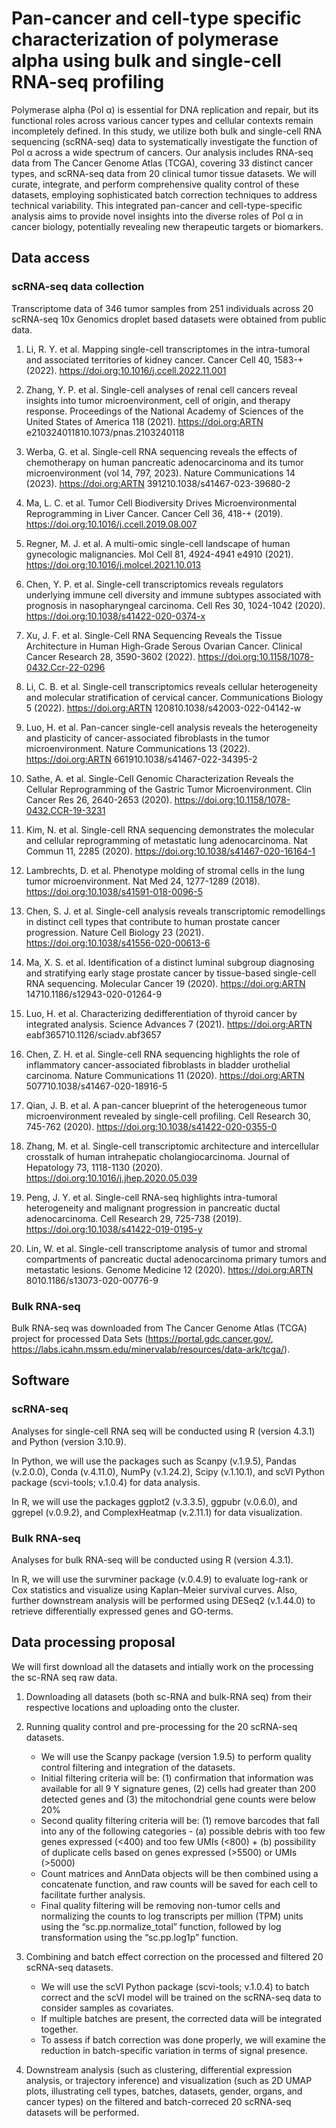 # Pan-cancer and cell-type specific characterization of polymerase alpha using bulk and single-cell RNA-seq profiling 

Polymerase alpha (Pol α) is essential for DNA replication and repair, but its functional roles across various cancer types and cellular contexts remain incompletely defined. In this study, we utilize both bulk and single-cell RNA sequencing (scRNA-seq) data to systematically investigate the function of Pol α across a wide spectrum of cancers. Our analysis includes RNA-seq data from The Cancer Genome Atlas (TCGA), covering 33 distinct cancer types, and scRNA-seq data from 20 clinical tumor tissue datasets. We will curate, integrate, and perform comprehensive quality control of these datasets, employing sophisticated batch correction techniques to address technical variability. This integrated pan-cancer and cell-type-specific analysis aims to provide novel insights into the diverse roles of Pol α in cancer biology, potentially revealing new therapeutic targets or biomarkers.


## Data access

### scRNA-seq data collection

Transcriptome data of 346 tumor samples from 251 individuals across 20 scRNA-seq 10x Genomics droplet based datasets were obtained from public data. 

1. Li, R. Y. et al. Mapping single-cell transcriptomes in the intra-tumoral and associated territories of kidney cancer. Cancer Cell 40, 1583-+ (2022). https://doi.org:10.1016/j.ccell.2022.11.001

2. Zhang, Y. P. et al. Single-cell analyses of renal cell cancers reveal insights into tumor microenvironment, cell of origin, and therapy response. Proceedings of the National Academy of Sciences of the United States of America 118 (2021). https://doi.org:ARTN e210324011810.1073/pnas.2103240118

3. Werba, G. et al. Single-cell RNA sequencing reveals the effects of chemotherapy on human pancreatic adenocarcinoma and its tumor microenvironment (vol 14, 797, 2023). Nature Communications 14 (2023). https://doi.org:ARTN 391210.1038/s41467-023-39680-2

4. Ma, L. C. et al. Tumor Cell Biodiversity Drives Microenvironmental Reprogramming in Liver Cancer. Cancer Cell 36, 418-+ (2019). https://doi.org:10.1016/j.ccell.2019.08.007

5. Regner, M. J. et al. A multi-omic single-cell landscape of human gynecologic malignancies. Mol Cell 81, 4924-4941 e4910 (2021). https://doi.org:10.1016/j.molcel.2021.10.013

6. Chen, Y. P. et al. Single-cell transcriptomics reveals regulators underlying immune cell diversity and immune subtypes associated with prognosis in nasopharyngeal carcinoma. Cell Res 30, 1024-1042 (2020). https://doi.org:10.1038/s41422-020-0374-x

7. Xu, J. F. et al. Single-Cell RNA Sequencing Reveals the Tissue Architecture in Human High-Grade Serous Ovarian Cancer. Clinical Cancer Research 28, 3590-3602 (2022). https://doi.org:10.1158/1078-0432.Ccr-22-0296

8. Li, C. B. et al. Single-cell transcriptomics reveals cellular heterogeneity and molecular stratification of cervical cancer. Communications Biology 5 (2022). https://doi.org:ARTN 120810.1038/s42003-022-04142-w

9. Luo, H. et al. Pan-cancer single-cell analysis reveals the heterogeneity and plasticity of cancer-associated fibroblasts in the tumor microenvironment. Nature Communications 13 (2022). https://doi.org:ARTN 661910.1038/s41467-022-34395-2

10. Sathe, A. et al. Single-Cell Genomic Characterization Reveals the Cellular Reprogramming of the Gastric Tumor Microenvironment. Clin Cancer Res 26, 2640-2653 (2020). https://doi.org:10.1158/1078-0432.CCR-19-3231

11. Kim, N. et al. Single-cell RNA sequencing demonstrates the molecular and cellular reprogramming of metastatic lung adenocarcinoma. Nat Commun 11, 2285 (2020). https://doi.org:10.1038/s41467-020-16164-1

12. Lambrechts, D. et al. Phenotype molding of stromal cells in the lung tumor microenvironment. Nat Med 24, 1277-1289 (2018). https://doi.org:10.1038/s41591-018-0096-5

13. Chen, S. J. et al. Single-cell analysis reveals transcriptomic remodellings in distinct cell types that contribute to human prostate cancer progression. Nature Cell Biology 23 (2021). https://doi.org:10.1038/s41556-020-00613-6

14. Ma, X. S. et al. Identification of a distinct luminal subgroup diagnosing and stratifying early stage prostate cancer by tissue-based single-cell RNA sequencing. Molecular Cancer 19 (2020). https://doi.org:ARTN 14710.1186/s12943-020-01264-9

15. Luo, H. et al. Characterizing dedifferentiation of thyroid cancer by integrated analysis. Science Advances 7 (2021). https://doi.org:ARTN eabf365710.1126/sciadv.abf3657

16. Chen, Z. H. et al. Single-cell RNA sequencing highlights the role of inflammatory cancer-associated fibroblasts in bladder urothelial carcinoma. Nature Communications 11 (2020). https://doi.org:ARTN 507710.1038/s41467-020-18916-5

17. Qian, J. B. et al. A pan-cancer blueprint of the heterogeneous tumor microenvironment revealed by single-cell profiling. Cell Research 30, 745-762 (2020). https://doi.org:10.1038/s41422-020-0355-0

18. Zhang, M. et al. Single-cell transcriptomic architecture and intercellular crosstalk of human intrahepatic cholangiocarcinoma. Journal of Hepatology 73, 1118-1130 (2020). https://doi.org:10.1016/j.jhep.2020.05.039

19. Peng, J. Y. et al. Single-cell RNA-seq highlights intra-tumoral heterogeneity and malignant progression in pancreatic ductal adenocarcinoma. Cell Research 29, 725-738 (2019). https://doi.org:10.1038/s41422-019-0195-y

20. Lin, W. et al. Single-cell transcriptome analysis of tumor and stromal compartments of pancreatic ductal adenocarcinoma primary tumors and metastatic lesions. Genome Medicine 12 (2020). https://doi.org:ARTN 8010.1186/s13073-020-00776-9


### Bulk RNA-seq 

Bulk RNA-seq was downloaded from The Cancer Genome Atlas (TCGA) project for processed Data Sets (https://portal.gdc.cancer.gov/, https://labs.icahn.mssm.edu/minervalab/resources/data-ark/tcga/). 



## Software 

### scRNA-seq

Analyses for single-cell RNA seq will be conducted using R (version 4.3.1) and Python (version 3.10.9). 

In Python, we will use the packages such as Scanpy (v.1.9.5), Pandas (v.2.0.0), Conda (v.4.11.0), NumPy (v.1.24.2), Scipy (v.1.10.1), and scVI Python package (scvi-tools; v.1.0.4) for data analysis.

In R, we will use the packages ggplot2 (v.3.3.5), ggpubr (v.0.6.0), and ggrepel (v.0.9.2), and ComplexHeatmap (v.2.11.1) for data visualization. 


### Bulk RNA-seq

Analyses for bulk RNA-seq will be conducted using R (version 4.3.1). 

In R, we will use the survminer package (v.0.4.9) to evaluate log-rank or Cox statistics and visualize using Kaplan–Meier survival curves. Also, further downstream analysis will be performed using DESeq2 (v.1.44.0) to retrieve differentially expressed genes and GO-terms. 


## Data processing proposal 

We will first download all the datasets and intially work on the processing the sc-RNA seq raw data. 

1. Downloading all datasets (both sc-RNA and bulk-RNA seq) from their respective locations and uploading onto the cluster. 

2. Running quality control and pre-processing for the 20 scRNA-seq datasets. 

    - We will use the Scanpy package (version 1.9.5) to perform quality control filtering and integration of the datasets. 
    - Initial filtering criteria will be: (1) confirmation that information was available for all 9 Y signature genes, (2) cells had greater than 200 detected genes and (3) the mitochondrial gene counts were below 20%
    - Second quality filtering criteria will be: (1) remove barcodes that fall into any of the following categories -  (a) possible debris with too few genes expressed (<400) and too few UMIs (<800) + (b) possibility of duplicate cells based on genes expressed (>5500) or UMIs (>5000)
    - Count matrices and AnnData objects will be then combined using a concatenate function, and raw counts will be saved for each cell to facilitate further analysis. 
    - Final quality filtering will be removing non-tumor cells and normalizing the counts to log transcripts per million (TPM) units using the “sc.pp.normalize_total” function, followed by log transformation using the “sc.pp.log1p” function.


3. Combining and batch effect correction on the processed and filtered 20 scRNA-seq datasets.  

    - We will use the scVI Python package (scvi-tools; v.1.0.4) to batch correct and the scVI model will be trained on the scRNA-seq data to consider samples as covariates.
    - If multiple batches are present, the corrected data will be integrated together. 
    - To assess if batch correction was done properly, we will examine the reduction in batch-specific variation in terms of signal presence. 

4. Downstream analysis (such as clustering, differential expression analysis, or trajectory inference) and visualization (such as 2D UMAP plots, illustrating cell types, batches, datasets, gender, organs, and cancer types) on the filtered and batch-correced 20 scRNA-seq datasets will be performed. 

